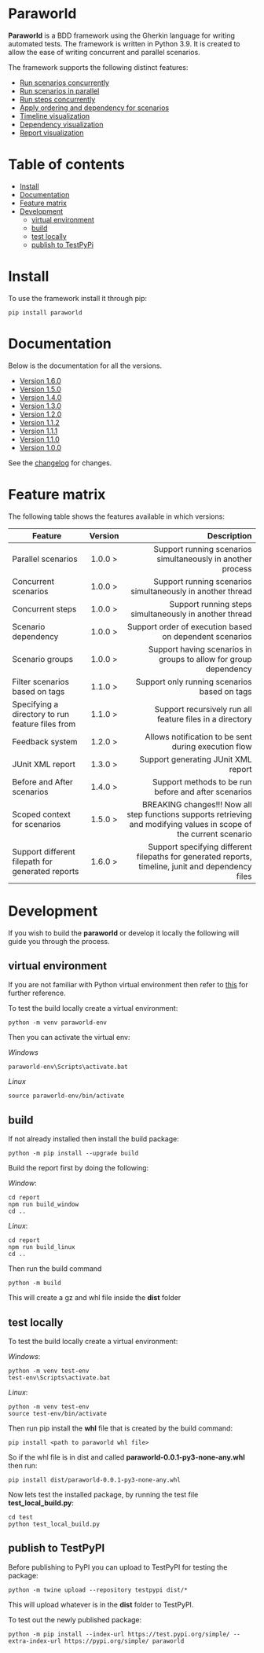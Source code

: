# Paraworld

**Paraworld** is a BDD framework using the Gherkin language for writing automated tests. The framework is written in Python 3.9.
It is created to allow the ease of writing concurrent and parallel scenarios.

The framework supports the following distinct features:

- [Run scenarios concurrently](docs/version1.6.0/main.md#concurrent-scenarios)
- [Run scenarios in parallel](docs/version1.6.0/main.md#parallel-scenarios)
- [Run steps concurrently](docs/version1.6.0/main.md#concurrent-steps)
- [Apply ordering and dependency for scenarios](docs/version1.6.0/main.md#dependency)
- [Timeline visualization](docs/version1.6.0/main.md#timeline-visualization)
- [Dependency visualization](docs/version1.6.0/main.md#dependency-graph)
- [Report visualization](docs/version1.6.0/main.md#report-visualization)

# Table of contents


- [Install](#install)
- [Documentation](#documentation)
- [Feature matrix](#feature-matrix)
- [Development](#development)
  - [virtual environment](#virtual-environment)
  - [build](#build)
  - [test locally](#test-locally)
  - [publish to TestPyPi](#publish-to-testpypi)


# Install

To use the framework install it through pip:

```shell
pip install paraworld
```

# Documentation

Below is the documentation for all the versions.

- [Version 1.6.0](docs/version1.6.0/main.md#paraworld)
- [Version 1.5.0](docs/version1.5.0/main.md#paraworld)
- [Version 1.4.0](docs/version1.4.0/main.md#paraworld)
- [Version 1.3.0](docs/version1.3.0/main.md#paraworld)
- [Version 1.2.0](docs/version1.2.0/main.md#paraworld)
- [Version 1.1.2](docs/version1.1.2/main.md#paraworld)
- [Version 1.1.1](docs/version1.1.1/main.md#paraworld)
- [Version 1.1.0](docs/version1.1.0/main.md#paraworld)
- [Version 1.0.0](docs/version1.0.0/main.md#paraworld)

See the [changelog](CHANGELOG.md) for changes.

# Feature matrix

The following table shows the features available in which versions:

| Feature         | Version | Description |
|--------------|:-----:|-----------:|
| Parallel scenarios      |  1.0.0 > |          Support running scenarios simultaneously in another process |
| Concurrent scenarios      |  1.0.0 > |          Support running scenarios simultaneously in another thread |
| Concurrent steps      |  1.0.0 > |          Support running steps simultaneously in another thread |
| Scenario dependency      |  1.0.0 > |          Support order of execution based on dependent scenarios |
| Scenario groups      |  1.0.0 > |          Support having scenarios in groups to allow for group dependency |
| Filter scenarios based on tags |  1.1.0 > |        Support only running scenarios based on tags |
| Specifying a directory to run feature files from |  1.1.0 > |        Support recursively run all feature files in a directory |
| Feedback system |  1.2.0 > |        Allows notification to be sent during execution flow |
| JUnit XML report |  1.3.0 > |        Support generating JUnit XML report |
| Before and After scenarios |  1.4.0 > |        Support methods to be run before and after scenarios |
| Scoped context for scenarios |  1.5.0 > |        BREAKING changes!!! Now all step functions supports retrieving and modifying values in scope of the current scenario |
| Support different filepath for generated reports |  1.6.0 > |        Support specifying different filepaths for generated reports, timeline, junit and dependency files |

# Development

If you wish to build the **paraworld** or develop it locally the following will guide you through the process.


## virtual environment

If you are not familiar with Python virtual environment then refer to [this](https://docs.python.org/3/library/venv.html) for further reference.

To test the build locally create a virtual environment:

```shell
python -m venv paraworld-env
```

Then you can activate the virtual env:

*Windows*

```shell
paraworld-env\Scripts\activate.bat
```

*Linux*
```shell
source paraworld-env/bin/activate
```

## build

If not already installed then install the build package:

```shell
python -m pip install --upgrade build
```

Build the report first by doing the following:

*Window*:

```shell
cd report
npm run build_window
cd ..
```

*Linux*:
```shell
cd report
npm run build_linux
cd ..
```

Then run the build command

```shell
python -m build
```

This will create a gz and whl file inside the **dist** folder

## test locally

To test the build locally create a virtual environment:

*Windows*:

```shell
python -m venv test-env
test-env\Scripts\activate.bat
```

*Linux*:
```shell
python -m venv test-env
source test-env/bin/activate
```

Then run pip install the **whl** file that is created by the build command:

```shell
pip install <path to paraworld whl file>
```

So if the whl file is in dist and called **paraworld-0.0.1-py3-none-any.whl** then run:

```shell
pip install dist/paraworld-0.0.1-py3-none-any.whl
```

Now lets test the installed package, by running the test file **test_local_build.py**:

```shell
cd test
python test_local_build.py
```

## publish to TestPyPI

Before publishing to PyPI you can upload to TestPyPI for testing the package:

```shell
python -m twine upload --repository testpypi dist/*
``` 

This will upload whatever is in the **dist** folder to TestPyPI.

To test out the newly published package:

```shell
python -m pip install --index-url https://test.pypi.org/simple/ --extra-index-url https://pypi.org/simple/ paraworld
```